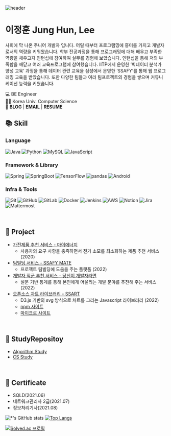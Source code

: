 
![header](https://capsule-render.vercel.app/api?type=soft&color=auto&height=150&section=header&text=JungHun%20Lee&fontSize=70&animation=twinkling)

# 이정훈 Jung Hun, Lee

사회에 막 나온 주니어 개발자 입니다. 어릴 때부터 프로그램밍에 흥미를 가지고 개발자로서의 역량을 키워왔습니다. 학부 전공과정을 통해 프로그래밍에 대해 배우고 부족한 역량을 채우고자 인턴십에 참여하여 실무를 경험해 보았습니다. 인턴십을 통해 저의 부족함을 깨닫고 여러 교육프로그램에 참여했습니다. IITP에서 운영한 ‘빅데이터 분석가 양성 교육’ 과정을 통해 데이터 관련 교육을 삼성에서 운영한 ‘SSAFY’를 통해 웹 프로그래밍 교육을 받았습니다. 또한 다양한 팀들과 여러 팀프로젝트의 경험을 쌓으며 커뮤니케이션 능력을 키웠습니다.

💻 BE Engineer   
👩‍🎓 Korea Univ. Computer Science  
📌 **[BLOG](https://dw3232.tistory.com)** |
**[EMAIL](mailto:person00333@gmail.com)** | **[RESUME](https://career.programmers.co.kr/job_profiles/44986)**


## :books: Skill
### Language
<p align="left">
<img alt="Java" src ="https://img.shields.io/badge/Java-ED8B00.svg?&style=flat&logo=Java&logoColor=white"/>
<img alt="Python" src="https://img.shields.io/badge/Python-3766AB?style=flat-square&logo=Python&logoColor=white"/>
<img alt="MySQL" src ="https://img.shields.io/badge/MySQL-4479A1.svg?&style=flat&logo=MySQL&logoColor=white"/>
<img alt="JavaScript" src ="https://img.shields.io/badge/JavaScript-323330?style=flat&logo=Javascript&logoColor=F7DF1E"/>
</p>

### Framework & Library
<p align="left">
<img alt="Spring" src ="https://img.shields.io/badge/Spring-6DB33F.svg?&style=flat&logo=Spring&logoColor=white"/>
<img alt="SpringBoot" src ="https://img.shields.io/badge/Spring Boot-6DB33F.svg?&style=flat&logo=SpringBoot&logoColor=white"/>
<img alt="TensorFlow" src ="https://img.shields.io/badge/TensorFlow-FF6F00.svg?&style=flat&logo=TensorFlow&logoColor=white"/>
<img alt="pandas" src ="https://img.shields.io/badge/pandas-150458.svg?&style=flat&logo=pandas&logoColor=white"/>
<img alt="Android" src ="https://img.shields.io/badge/Android-3DDC84?style=flat&logo=android&logoColor=white"/>
</p>

### Infra & Tools
<p align="left">
<img alt="Git" src ="https://img.shields.io/badge/Git-F05032.svg?&style=flat&logo=git&logoColor=white"/>
<img alt="GitHub" src ="https://img.shields.io/badge/GitHub-181717.svg?&style=flat&logo=gitHub&logoColor=white"/>
<img alt="GitLab" src ="https://img.shields.io/badge/GitLab-FCA121.svg?&style=flat&logo=gitlab&logoColor=white"/>
<img alt="Docker" src ="https://img.shields.io/badge/Docker-0db7ed.svg?&style=flat&logo=docker&logoColor=white"/>
<img alt="Jenkins" src ="https://img.shields.io/badge/Jenkins-d24939.svg?&style=flat&logo=jenkins&logoColor=black"/>
<img alt="AWS" src ="https://img.shields.io/badge/AWS EC2-ff9900.svg?&style=flat&logo=amazonaws&logoColor=white"/>
<img alt="Notion" src ="https://img.shields.io/badge/Notion-000000.svg?&style=flat&logo=notion&logoColor=white"/>
<img alt="Jira" src ="https://img.shields.io/badge/Jira-0052CC.svg?&style=flat&logo=jira&logoColor=white"/>
<img alt="Mattermost" src ="https://img.shields.io/badge/Mattermost-0058CC.svg?&style=flat&logo=mattermost&logoColor=white"/>
</p>

<br>

## :open_file_folder: Project
- [가전제품 추천 서비스 - 마이에너지](https://github.com/person003333/mydata )
    - 사용자의 요구 사항을 충족하면서 전기 소모를 최소화하는 제품 추천 서비스 (2020)
- [팀빌딩 서비스 - SSAFY MATE](https://github.com/ssafy-mate/ssafy-mate_back-end )
    - 프로젝트 팀빌딩에 도움을 주는 플랫폼 (2022)
- [개발자 직군 추천 서비스 - 당신이 개발자라면](https://github.com/BigOTeam/what-type-of-dev_recommendation-service)
    - 설문 기반 통계를 통해 본인에게 어울리는 개발 분야를 추천해 주는 서비스 (2022)
- [오픈소스 차트 라이브러리 - SSART](https://github.com/ssartchart/ssart)
    - D3.js 기반의 svg 방식으로 차트를 그리는 Javascript 라이브러리 (2022)
    - [npm 사이트](https://www.npmjs.com/package/ssart)
    - [마이크로 사이트](https://ssart-library.netlify.app/)


<br>

## :book: StudyRepositoy
- [Algorithm Study](https://github.com/ssafy6-nathan/algorithm-study)
- [CS Study](https://github.com/ssafy6-nathan/cs-study)

<br>

## :page_with_curl: Certificate
- SQLD(2021.06)
- 네트워크관리사 2급(2021.07)
- 정보처리기사(2021.08)





![*'s GitHub stats](https://github-readme-stats.vercel.app/api?username=person003333&show_icons=true&theme=tokyonight)
[![Top Langs](https://github-readme-stats.vercel.app/api/top-langs/?username=person003333&layout=compact)](https://github.com/person003333/github-readme-stats)

[![Solved.ac
프로필](http://mazassumnida.wtf/api/v2/generate_badge?boj=24869)](https://solved.ac/24869)


